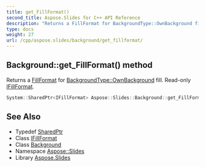 ```yaml
---
title: get_FillFormat()
second_title: Aspose.Slides for C++ API Reference
description: "Returns a FillFormat for BackgroundType::OwnBackground fill. Read-only IFillFormat."
type: docs
weight: 27
url: /cpp/aspose.slides/background/get_fillformat/
---
```

## Background::get_FillFormat() method


Returns a [FillFormat](../../fillformat/) for [BackgroundType::OwnBackground](../../backgroundtype/) fill. Read-only [IFillFormat](../../ifillformat/).

```cpp
System::SharedPtr<IFillFormat> Aspose::Slides::Background::get_FillFormat() override
```

## See Also

* Typedef [SharedPtr](../../system/sharedptr/)
* Class [IFillFormat](../ifillformat/)
* Class [Background](./)
* Namespace [Aspose::Slides](../)
* Library [Aspose.Slides](../../)